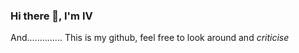 ### Hi there 👋, I'm IV

And..............
This is my github, feel free to look around and *criticise*

